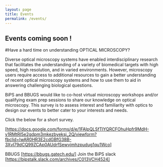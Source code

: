 ```yaml
---
layout: page
title: Events
permalink: /events/
---
```


## Events coming soon !
#Have a hard time on understanding OPTICAL MICROSCOPY?

Diverse optical microscopy systems have enabled interdisciplinary research that facilitates the understanding of a variety of biomedical targets with high speed, high resolution, and in varied environments. However, microscopy users require access to additional resources to gain a better understanding of recent optical microscopy systems and how to use them to aid in answering challenging biological questions. 

BiPS and BBUGS would like to co-host virtual microscopy workshops and/or qualifying exam prep sessions to share our knowledge on optical microscopy. This survey is to assess interest and familiarity with optics to design our events to better cater to your interests and needs. 

 
Click the below for a short survey.

[https://docs.google.com/forms/d/e/1FAIpQLSfTlYQRCFOhuHpfr9MdH-v1RMtRI5e2gdpm3mkezbyeksj_2Q/viewform?fbclid=IwAR0HR3E2cdGBfG38B-3XvI79dCQ99ZCAp0AUdrfSewvjmhzpudug1qu1Wco]

BBUGS [https://bbugs.gatech.edu/]
Join the BiPS slack [https://bipstalk.slack.com/archives/C013VCH4524]
